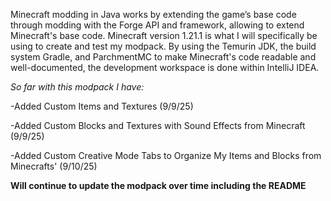 Minecraft modding in Java works by extending the game’s base code through modding with the Forge API and framework, allowing to extend Minecraft's base code. Minecraft version 1.21.1 is what I will specifically be using to create
and test my modpack. By using the Temurin JDK, the build system Gradle, and ParchmentMC to make Minecraft's code readable and well-documented, the development workspace is done within IntelliJ IDEA.

*So far with this modpack I have:*

-Added Custom Items and Textures (9/9/25)

-Added Custom Blocks and Textures with Sound Effects from Minecraft (9/9/25)

-Added Custom Creative Mode Tabs to Organize My Items and Blocks from Minecrafts' (9/10/25)

**Will continue to update the modpack over time including the README**
